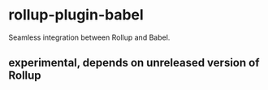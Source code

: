 # rollup-plugin-babel

Seamless integration between Rollup and Babel.

## experimental, depends on unreleased version of Rollup
